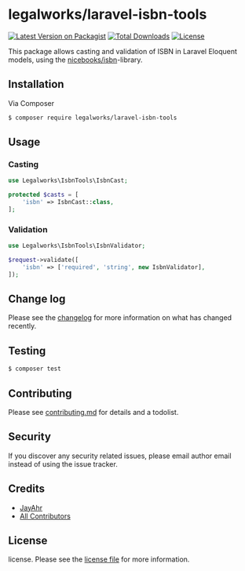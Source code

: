# legalworks/laravel-isbn-tools

[![Latest Version on Packagist][ico-version]][link-packagist]
[![Total Downloads][ico-downloads]][link-downloads]
[![License](https://img.shields.io/badge/license-MIT-blue.svg)](http://opensource.org/licenses/MIT)

This package allows casting and validation of ISBN in Laravel Eloquent models, using the [nicebooks/isbn](https://github.com/nicebooks-com/isbn)-library.

## Installation

Via Composer

``` bash
$ composer require legalworks/laravel-isbn-tools
```

## Usage

### Casting

``` php
use Legalworks\IsbnTools\IsbnCast;

protected $casts = [
    'isbn' => IsbnCast::class,
];
```

### Validation

``` php
use Legalworks\IsbnTools\IsbnValidator;

$request->validate([
    'isbn' => ['required', 'string', new IsbnValidator],
]);
```

## Change log

Please see the [changelog](changelog.md) for more information on what has changed recently.

## Testing

``` bash
$ composer test
```

## Contributing

Please see [contributing.md](contributing.md) for details and a todolist.

## Security

If you discover any security related issues, please email author email instead of using the issue tracker.

## Credits

- [JayAhr][link-author]
- [All Contributors][link-contributors]

## License

license. Please see the [license file](license.md) for more information.

[ico-version]: https://img.shields.io/packagist/v/legalworks/laravel-isbn-tools.svg?style=flat-square
[ico-downloads]: https://img.shields.io/packagist/dt/legalworks/laravel-isbn-tools.svg?style=flat-square

[link-packagist]: https://packagist.org/packages/legalworks/laravel-isbn-tools
[link-downloads]: https://packagist.org/packages/legalworks/laravel-isbn-tools
[link-author]: https://github.com/legalworks
[link-contributors]: ../../contributors
